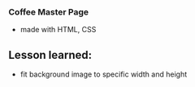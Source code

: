 ### Coffee Master Page 

* made with HTML, CSS

## Lesson learned:
* fit background image to specific width and height